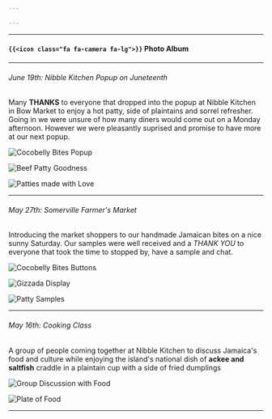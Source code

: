 ```yaml
---

---
```


___

#### `{{<icon class="fa fa-camera fa-lg">}}` Photo Album 

----

###### June 19th: Nibble Kitchen Popup on Juneteenth
Many **THANKS** to everyone that dropped into the popup at Nibble Kitchen in Bow Market to enjoy a hot patty, side of plaintains and sorrel refresher. Going in we were unsure of how many diners would come out on a Monday afternoon. However we were pleasantly suprised and promise to have more at our next popup.

![Cocobelly Bites Popup](../images/cbb-popup1.jpg)

![Beef Patty Goodness](../images/patty-bite.jpg)

![Patties made with Love](../images/patty-duties.jpg)


----

###### May 27th: Somerville Farmer's Market

Introducing the market shoppers to our handmade Jamaican bites on a nice sunny Saturday. Our samples were well received and a *THANK YOU* to everyone that took the time to stopped by, have a sample and chat.

![Cocobelly Bites Buttons](../images/fm527-cbb.jpg)

![Gizzada Display](../images/fm527-gizzada.jpg)

![Patty Samples](../images/fm527-patties.jpg)

----

###### May 16th: Cooking Class

A group of people coming together at Nibble Kitchen to discuss Jamaica's food and culture while enjoying the island's national dish of **ackee and saltfish** craddle in a plaintain cup with a side of fried dumplings

![Group Discussion with Food](../images/cc516-table.jpg)

![Plate of Food](../images/cc516-plate.jpg)


----
